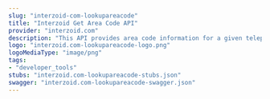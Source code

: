 ```yaml
---
slug: "interzoid-com-lookupareacode"
title: "Interzoid Get Area Code API"
provider: "interzoid.com"
description: "This API provides area code information for a given telephone area code."
logo: "interzoid.com-lookupareacode-logo.png"
logoMediaType: "image/png"
tags:
- "developer_tools"
stubs: "interzoid.com-lookupareacode-stubs.json"
swagger: "interzoid.com-lookupareacode-swagger.json"
---
```

